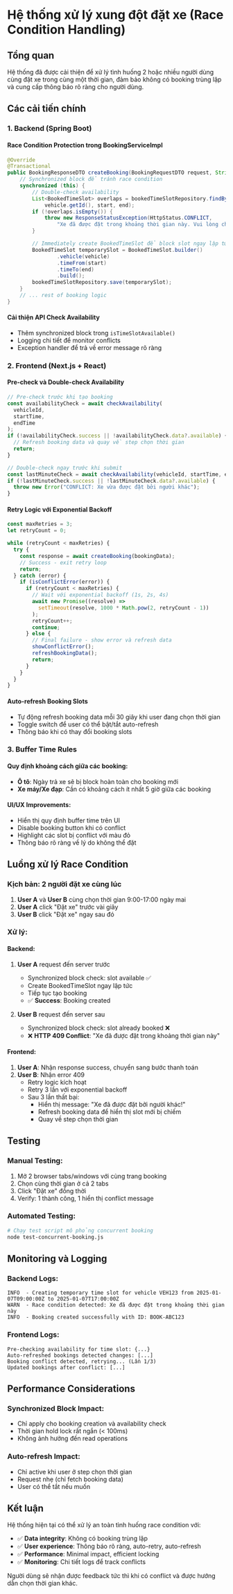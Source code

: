 # Hệ thống xử lý xung đột đặt xe (Race Condition Handling)

## Tổng quan

Hệ thống đã được cải thiện để xử lý tình huống 2 hoặc nhiều người dùng cùng đặt xe trong cùng một thời gian, đảm bảo không có booking trùng lặp và cung cấp thông báo rõ ràng cho người dùng.

## Các cải tiến chính

### 1. Backend (Spring Boot)

#### Race Condition Protection trong BookingServiceImpl

```java
@Override
@Transactional
public BookingResponseDTO createBooking(BookingRequestDTO request, String userId) {
    // Synchronized block để tránh race condition
    synchronized (this) {
        // Double-check availability
        List<BookedTimeSlot> overlaps = bookedTimeSlotRepository.findByVehicleIdAndTimeRange(
            vehicle.getId(), start, end);
        if (!overlaps.isEmpty()) {
            throw new ResponseStatusException(HttpStatus.CONFLICT,
                "Xe đã được đặt trong khoảng thời gian này. Vui lòng chọn thời gian khác.");
        }

        // Immediately create BookedTimeSlot để block slot ngay lập tức
        BookedTimeSlot temporarySlot = BookedTimeSlot.builder()
                .vehicle(vehicle)
                .timeFrom(start)
                .timeTo(end)
                .build();
        bookedTimeSlotRepository.save(temporarySlot);
    }
    // ... rest of booking logic
}
```

#### Cải thiện API Check Availability

- Thêm synchronized block trong `isTimeSlotAvailable()`
- Logging chi tiết để monitor conflicts
- Exception handler để trả về error message rõ ràng

### 2. Frontend (Next.js + React)

#### Pre-check và Double-check Availability

```typescript
// Pre-check trước khi tạo booking
const availabilityCheck = await checkAvailability(
  vehicleId,
  startTime,
  endTime
);
if (!availabilityCheck.success || !availabilityCheck.data?.available) {
  // Refresh booking data và quay về step chọn thời gian
  return;
}

// Double-check ngay trước khi submit
const lastMinuteCheck = await checkAvailability(vehicleId, startTime, endTime);
if (!lastMinuteCheck.success || !lastMinuteCheck.data?.available) {
  throw new Error("CONFLICT: Xe vừa được đặt bởi người khác");
}
```

#### Retry Logic với Exponential Backoff

```typescript
const maxRetries = 3;
let retryCount = 0;

while (retryCount < maxRetries) {
  try {
    const response = await createBooking(bookingData);
    // Success - exit retry loop
    return;
  } catch (error) {
    if (isConflictError(error)) {
      if (retryCount < maxRetries) {
        // Wait với exponential backoff (1s, 2s, 4s)
        await new Promise((resolve) =>
          setTimeout(resolve, 1000 * Math.pow(2, retryCount - 1))
        );
        retryCount++;
        continue;
      } else {
        // Final failure - show error và refresh data
        showConflictError();
        refreshBookingData();
        return;
      }
    }
  }
}
```

#### Auto-refresh Booking Slots

- Tự động refresh booking data mỗi 30 giây khi user đang chọn thời gian
- Toggle switch để user có thể bật/tắt auto-refresh
- Thông báo khi có thay đổi booking slots

### 3. Buffer Time Rules

#### Quy định khoảng cách giữa các booking:

- **Ô tô**: Ngày trả xe sẽ bị block hoàn toàn cho booking mới
- **Xe máy/Xe đạp**: Cần có khoảng cách ít nhất 5 giờ giữa các booking

#### UI/UX Improvements:

- Hiển thị quy định buffer time trên UI
- Disable booking button khi có conflict
- Highlight các slot bị conflict với màu đỏ
- Thông báo rõ ràng về lý do không thể đặt

## Luồng xử lý Race Condition

### Kịch bản: 2 người đặt xe cùng lúc

1. **User A** và **User B** cùng chọn thời gian 9:00-17:00 ngày mai
2. **User A** click "Đặt xe" trước vài giây
3. **User B** click "Đặt xe" ngay sau đó

### Xử lý:

#### Backend:

1. **User A** request đến server trước

   - Synchronized block check: slot available ✅
   - Create BookedTimeSlot ngay lập tức
   - Tiếp tục tạo booking
   - ✅ **Success**: Booking created

2. **User B** request đến server sau
   - Synchronized block check: slot already booked ❌
   - ❌ **HTTP 409 Conflict**: "Xe đã được đặt trong khoảng thời gian này"

#### Frontend:

1. **User A**: Nhận response success, chuyển sang bước thanh toán
2. **User B**: Nhận error 409
   - Retry logic kích hoạt
   - Retry 3 lần với exponential backoff
   - Sau 3 lần thất bại:
     - Hiển thị message: "Xe đã được đặt bởi người khác!"
     - Refresh booking data để hiển thị slot mới bị chiếm
     - Quay về step chọn thời gian

## Testing

### Manual Testing:

1. Mở 2 browser tabs/windows với cùng trang booking
2. Chọn cùng thời gian ở cả 2 tabs
3. Click "Đặt xe" đồng thời
4. Verify: 1 thành công, 1 hiển thị conflict message

### Automated Testing:

```bash
# Chạy test script mô phỏng concurrent booking
node test-concurrent-booking.js
```

## Monitoring và Logging

### Backend Logs:

```
INFO  - Creating temporary time slot for vehicle VEH123 from 2025-01-07T09:00:00Z to 2025-01-07T17:00:00Z
WARN  - Race condition detected: Xe đã được đặt trong khoảng thời gian này
INFO  - Booking created successfully with ID: BOOK-ABC123
```

### Frontend Logs:

```
Pre-checking availability for time slot: {...}
Auto-refreshed bookings detected changes: [...]
Booking conflict detected, retrying... (Lần 1/3)
Updated bookings after conflict: [...]
```

## Performance Considerations

### Synchronized Block Impact:

- Chỉ apply cho booking creation và availability check
- Thời gian hold lock rất ngắn (< 100ms)
- Không ảnh hưởng đến read operations

### Auto-refresh Impact:

- Chỉ active khi user ở step chọn thời gian
- Request nhẹ (chỉ fetch booking data)
- User có thể tắt nếu muốn

## Kết luận

Hệ thống hiện tại có thể xử lý an toàn tình huống race condition với:

- ✅ **Data integrity**: Không có booking trùng lặp
- ✅ **User experience**: Thông báo rõ ràng, auto-retry, auto-refresh
- ✅ **Performance**: Minimal impact, efficient locking
- ✅ **Monitoring**: Chi tiết logs để track conflicts

Người dùng sẽ nhận được feedback tức thì khi có conflict và được hướng dẫn chọn thời gian khác.
